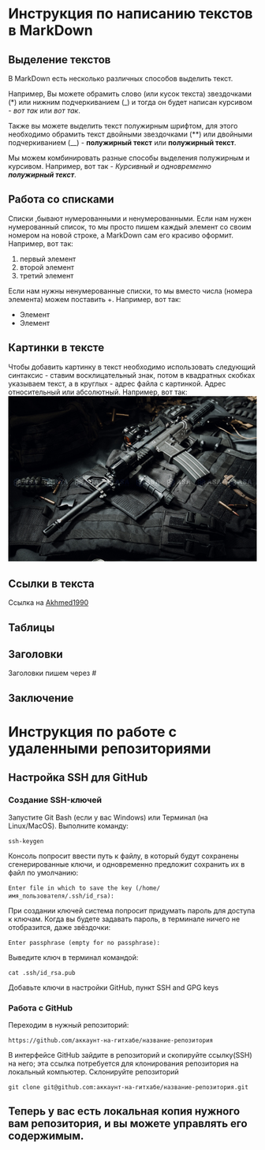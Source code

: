 # Инструкция по написанию текстов в MarkDown

## Выделение текстов

В MarkDown есть несколько различных способов выделить текст. 

Например, Вы можете обрамить слово (или кусок текста) звездочками (*) или нижним подчеркиванием (_) и тогда он будет написан курсивом - *вот так* или _вот так_.

Также вы можете выделить текст полужирным шрифтом, для этого необходимо обрамить текст двойными звездочками (**) или двойными подчеркиванием (__) - **полужирный текст** или __полужирный текст__.

Мы можем комбинировать разные способы выделения полужирным и курсивом. Например, вот так - _Курсивный и одновременно **полужирный текст**_.

## Работа со списками

Списки ,бывают нумерованными и ненумерованными. Если нам нужен нумерованный список, то мы просто пишем каждый элемент со своим номером на новой строке, а MarkDown сам его красиво оформит. Например, вот так:
1. первый элемент
2. второй элемент
3. третий элемент

Если нам нужны ненумерованные списки, то мы вместо числа (номера элемента) можем поставить +. Например, вот так:
+ Элемент
+ Элемент

## Картинки в тексте

Чтобы добавить картинку в текст необходимо использовать следующий синтаксис - ставим восклицательный знак, потом в квадратных скобках указываем текст, а в круглых - адрес файла с картинкой. Адрес относительный или абсолютный. Например, вот так:
![Это file](file.jpg)

## Ссылки в текста

Ссылка на [Akhmed1990](https://github.com/Akhmed1990)

## Таблицы

## Заголовки
Заголовки пишем через #

## Заключение 

# Инструкция по работе с удаленными репозиториями

## Настройка SSH для GitHub 

### Создание SSH-ключей

Запустите Git Bash (если у вас Windows) или Терминал (на Linux/MacOS). Выполните команду:
```
ssh-keygen
```
Консоль попросит ввести путь к файлу, в который будут сохранены сгенерированные ключи, и одновременно предложит сохранить их в файл по умолчанию:
```
Enter file in which to save the key (/home/имя_пользователя/.ssh/id_rsa):
```
При создании ключей система попросит придумать пароль для доступа к ключам. Когда вы будете задавать пароль, в терминале ничего не отобразится, даже звёздочки:
```
Enter passphrase (empty for no passphrase):
```
Выведите ключ в терминал командой:
```
cat .ssh/id_rsa.pub
```
Добавьте ключи в настройки GitHub, пункт SSH and GPG keys
### Работа с GitHub
Переходим в нужный репозиторий:
```
https://github.com/аккаунт-на-гитхабе/название-репозитория
``` 
В интерфейсе GitHub зайдите в репозиторий и скопируйте ссылку(SSH) на него; эта ссылка потребуется для клонирования репозитория на локальный компьютер.
Склонируйте репозиторий
```
git clone git@github.com:аккаунт-на-гитхабе/название-репозитория.git
```
## Теперь у вас есть локальная копия нужного вам репозитория, и вы можете управлять его содержимым.